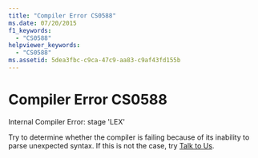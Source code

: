 ```yaml
---
title: "Compiler Error CS0588"
ms.date: 07/20/2015
f1_keywords: 
  - "CS0588"
helpviewer_keywords: 
  - "CS0588"
ms.assetid: 5dea3fbc-c9ca-47c9-aa83-c9af43fd155b
---
```

# Compiler Error CS0588
Internal Compiler Error: stage 'LEX'  
  
 Try to determine whether the compiler is failing because of its inability to parse unexpected syntax. If this is not the case, try [Talk to Us](/visualstudio/ide/talk-to-us).
